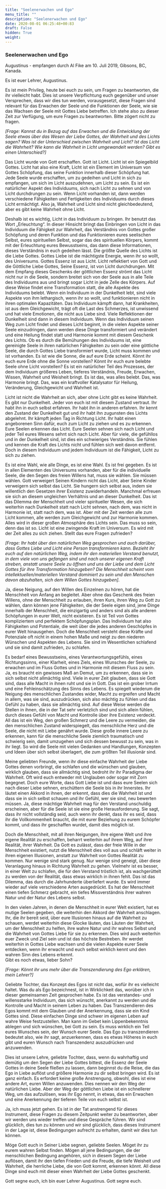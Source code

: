 ```yaml
---
title: "Seelenerwachen und Ego"
menu_title: ""
description: "Seelenerwachen und Ego"
date: 2020-08-01 06:25:48+00:83
draft: False
hidden: True
weight:
---
```

### Seelenerwachen und Ego

Augustinus - empfangen durch Al Fike am 10. Juli 2019, Gibsons, BC, Kanada.

Es ist euer Lehrer, Augustinus.

Es ist mein Privileg, heute bei euch zu sein, um Fragen zu beantworten, die ihr vielleicht habt. Dies ist unsere Verpflichtung euch gegenüber und unser Versprechen, dass wir dies tun werden, vorausgesetzt, diese Fragen sind relevant für das Erwachen der Seele und die Funktionen der Seele, wie sie das Wachsen der Seele mit Gottes Liebe betreffen. Ich stehe also zu dieser Zeit zur Verfügung, um eure Fragen zu beantworten. Bitte zögert nicht zu fragen.

*[Frage: Kannst du in Bezug auf das Erwachen und die Entwicklung der Seele etwas über das Wesen der Liebe Gottes, der Wahrheit und des Lichts sagen? Was ist der Unterschied zwischen Wahrheit und Licht? Ist das Licht die Wahrheit? Wie kann die Wahrheit in Licht umgewandelt werden? Gibt es einen Unterschied?]*

Das Licht wurde von Gott erschaffen. Gott ist Licht. Licht ist ein Spiegelbild Gottes. Licht hat also eine Kraft, Licht ist ein Element im Universum von Gottes Schöpfung, das seine Funktion innerhalb dieser Schöpfung hat. Jede Seele wurde erschaffen, um zu gedeihen und Licht in sich zu empfangen, um sich im Licht auszudehnen, um Licht zu sein. Es ist ein natürlicher Aspekt des Individuums, sich nach Licht zu sehnen und von Licht durchdrungen zu sein. Wenn Licht vorhanden ist, dann werden verschiedene Fähigkeiten und Fertigkeiten des Individuums durch dieses Licht ermächtigt. Also ja, Wahrheit und Licht sind nicht gleichbedeutend, aber es gibt keine Wahrheit ohne Licht.

Deshalb ist es wichtig, Licht in das Individuum zu bringen. Ihr benutzt das Wort „Erleuchtung“. In dieser Hinsicht bringt das Einbringen von Licht in das Individuum die Fähigkeit zur Wahrheit, das Verständnis von Gottes großer Schöpfung und deren Funktion und das Funktionieren eures seelischen Selbst, eures spirituellen Selbst, sogar das des spirituellen Körpers, kommt mit der Erleuchtung eures Bewusstseins, das dann diese Informationen, dieses Verständnis in euch gedeihen lässt. Die größte Quelle des Lichts ist die Liebe Gottes. Gottes Liebe ist die mächtigste Energie, wenn ihr so wollt, des Universums. Gottes Essenz ist aus Licht. Licht reflektiert von Gott und die Göttliche Liebe Gottes, Seine Essenz, ist von Licht durchdrungen. Mit dem Empfang dieses Geschenks der göttlichen Essenz strömt das Licht nicht nur in die Seele, sondern breitet sich von der Seele aus in alle Teile des Individuums aus und bringt sogar Licht in jede Zelle des Körpers. Auf diese Weise findet eine Transformation statt, die alle Aspekte des Individuums belebt. Wenn ein Individuum in der Dunkelheit lebt, sind viele Aspekte von ihm lethargisch, wenn ihr so wollt, und funktionieren nicht in ihren optimalen Kapazitäten. Das Individuum kämpft dann, hat Krankheiten, ist aus dem Gleichgewicht, trägt oft die Last des Schmerzes, ist unwissend und hat viele Emotionen, die nicht aus Liebe sind. Viele Reflektionen der Dunkelheit sind dann in diesem Individuum. Wenn das Individuum seinen Weg zum Licht findet und dieses Licht beginnt, in die vielen Aspekte seiner Seele einzudringen, dann werden diese Dinge transformiert und verändert und eine Heilung findet statt und Harmonie kommt mit diesem Geschenk des Lichts. Ob es durch die Bemühungen des Individuums ist, eine gereinigte Seele in ihren natürlichen Fähigkeiten zu sein oder eine göttliche Seele, die durch Gottes Liebe transformiert wurde, Licht muss kommen und ist vorhanden. Es ist wie die Sonne, die auf eure Erde scheint. Könnt ihr euch eure Erde ohne die Sonne vorstellen? Könnt ihr euch eure belebte Seele ohne Licht vorstellen? Es ist ein natürlicher Teil des Prozesses, der dem Individuum größeres Leben, tieferes Verständnis, Freude, Erwachen, Wissen, Wahrheit und Weisheit bringt. Es ist das, was alles belebt. Das, was Harmonie bringt. Das, was ein kraftvoller Katalysator für Heilung, Veränderung, Gleichgewicht und Wahrheit ist.

Licht ist nicht die Wahrheit an sich, aber ohne Licht gibt es keine Wahrheit. Es gibt nur Dunkelheit. Jeder von euch ist mit diesem Zustand vertraut. Ihr habt ihn in euch selbst erfahren. Ihr habt ihn in anderen erfahren. Ihr kennt den Zustand der Dunkelheit gut und ihr habt ihn zugunsten des Lichts abgelehnt. Ihr kämpft jeden Tag in Richtung Licht. Ihr habt einen angeborenen Sinn dafür, euch zum Licht zu ziehen und es zu erkennen. Eure Seelen erkennen das Licht. Eure Seelen sehnen sich nach Licht und jeder Teil eures Wesens sehnt sich nach Licht. Aber für viele, die gefühllos und in der Dunkelheit sind, ist dies ein schwieriges Verständnis. Sie fühlen und kennen die Kraft des Lichts nicht und fühlen sich weit davon entfernt. Doch in diesem Individuum und jedem Individuum ist die Fähigkeit, Licht zu sich zu ziehen.  

Es ist eine Wahl, wie alle Dinge, es ist eine Wahl. Es ist frei gegeben. Es ist in allen Elementen des Universums vorhanden, aber für die individuelle Seele, die den Segen des freien Willens hat, muss sie wählen. Sie müssen wählen. Gott verweigert Seinen Kindern nicht das Licht, aber Seine Kinder verweigern sich selbst das Licht. Sie hungern sich selbst aus, indem sie willentlich den Gesetzen ihrer Existenz zuwiderhandeln. Manchmal erfreuen sie sich an diesem ungleichen Verhältnis und an dieser Dunkelheit. Das ist das Dilemma der Menschheit und vieler spiritueller Wesen, die sich weiterhin nach Dunkelheit statt nach Licht sehnen, nach dem, was nicht in Harmonie ist, statt nach dem, was ist. Aber mit der Zeit werden alle zum Licht kommen, alle werden zum Gleichgewicht und zur Harmonie kommen. Alles wird in dieser großen Atmosphäre des Lichts sein. Das muss so sein, denn das ist so. Licht ist eine zwingende Kraft im Universum. Es wird mit der Zeit alles zu sich ziehen. Stellt das eure Fragen zufrieden?

*[Frage: Ihr habt über den natürlichen Weg gesprochen und auch darüber, dass Gottes Liebe und Licht eine Person transformieren kann. Bezieht ihr euch auf den natürlichen Weg, indem ihr den materiellen Verstand benutzt, in dem viele von uns gefangen sind und nach unserer eigenen Kraft streben, anstatt unsere Seele zu öffnen und uns der Liebe und dem Licht Gottes für ihre Transformation hinzugeben? Die Menschheit scheint vom intellektuellen/materiellen Verstand dominiert zu sein und den Menschen davon abzuhalten, sich dem Willen Gottes hinzugeben].*

Ja, diese Neigung, auf den Willen des Einzelnen zu hören, hat die Menschheit von Anfang an begleitet. Aber ohne das Geschenk des freien Willens, ohne der Menschheit zu erlauben, ihren Kurs, ihren Weg zu Gott zu wählen, dann können jene Fähigkeiten, die der Seele eigen sind, jene Dinge innerhalb der Menschheit, die einzigartig und anders sind als alle anderen Schöpfungen in eurer Welt, nicht existieren. Es ist Teil von Gottes kompliziertem und perfektem Schöpfungsplan. Das Individuum hat also Fähigkeiten und Potentiale, die weit über die jedes anderen Geschöpfes in eurer Welt hinausgehen. Doch die Menschheit versteht diese Kräfte und Potenziale oft nicht in einem hohen Maße und neigt zu den niederen Wünschen und Aspekten des Lebens. Sie sind im Wesentlichen schlafend und sie sind damit zufrieden, zu schlafen.

Es bedarf eines Bewusstseins, eines Verantwortungsgefühls, eines Richtungssinns, einer Klarheit, eines Ziels, eines Wunsches der Seele, zu erwachen und im Fluss Gottes und in Harmonie mit diesem Fluss zu sein. Ja, es braucht ein gewisses Maß an Demut, um zu erkennen, dass sie in sich selbst nicht allmächtig sind. Viele in eurer Zeit glauben, dass sie Gott sind, dass alle Macht in ihnen ruht und sie in Gott. Das ist ein grober Irrtum und eine Fehleinschätzung des Sinns des Lebens. Es spiegelt wiederum die Neigung des menschlichen Zustandes wider, Macht zu ergreifen und Macht in allem, was sie sind, auszudrücken, sich also mächtig zu fühlen und das Gefühl zu haben, dass sie allmächtig sind. Auf diese Weise werden die Stellen in ihnen, die in der Tat sehr verletzlich sind und sich allein fühlen, durch dieses Gefühl von Macht und Kontrolle über ihre Existenz verdeckt. All das ist ein Weg, den großen Schmerz und die Leere zu vermeiden, die den menschlichen Zustand widerspiegelt, das menschliche Herz und die Seele, die nicht mit Liebe genährt wurde. Diese große innere Leere zu erkennen, kann für die menschliche Seele ziemlich traumatisch und schwierig sein, damit umzugehen und sich dessen bewusst zu sein, was in ihr liegt. So wird die Seele mit vielen Gedanken und Handlungen, Konzepten und Ideen über sich selbst überlagert, die zum größten Teil illusionär sind.

Meine geliebten Freunde, wenn ihr diese einfache Wahrheit der Liebe Gottes denen vorbringt, die schlafen und die wünschen und glauben, wirklich glauben, dass sie allmächtig sind, bedroht ihr ihr Paradigma der Wahrheit. Oft wird euch entweder mit Unglauben oder sogar mit Zorn begegnet. Doch eure Worte, dass Gott Liebe ist und dass eure Seelen sich nach dieser Liebe sehnen, erschüttern die Seele bis in ihr Innerstes. Ihr läutet einen Akkord in ihnen, der erkennt, dass dies die Wahrheit ist und dass sie in sich selbst schauen und ihr Gefühl, wer sie sind, neu bewerten müssen. Ja, diese mächtige Wahrheit mag für den Verstand unschuldig erscheinen, aber für die Seele ist sie eine große Herausforderung. Sie sagt, dass ihr nicht vollständig seid, auch wenn ihr denkt, dass ihr es seid, dass ihr die Vollkommenheit braucht, die mit eurer Beziehung zu eurem Schöpfer kommt, und dass ihr geschaffen wurdet, damit dies möglich ist.  

Doch die Menschheit, mit all ihren Neigungen, ihre eigene Welt und ihre eigene Realität zu erschaffen, beharrt weiterhin auf ihrem Weg, auf ihrer Realität, ihrer Wahrheit. Da Gott es zulässt, dass der freie Wille in der Menschheit existiert, nutzt die Menschheit dies voll aus und schläft weiter in ihren eigenen Illusionen, anstatt zur Wahrheit von Gottes Realität zu kommen. Nur wenige sind stark genug. Nur wenige sind geneigt, über diese Veranlagung hinaus in Richtung Wahrheit zu gehen. Vielmehr ist es besser, in einer Welt zu schlafen, die für den Verstand tröstlich ist, als wachgerüttelt zu werden von der Realität, dass etwas wirklich in ihnen fehlt. Das ist das Dilemma, das durch die Jahrhunderte überliefert wurde. Es wird immer wieder auf viele verschiedene Arten ausgedrückt. Es hat der Menschheit einen tiefen Schmerz gebracht, ein tiefes Missverständnis ihrer wahren Natur und der Natur des Lebens selbst.

In den vielen Jahren, in denen die Menschheit in eurer Welt existiert, hat es mutige Seelen gegeben, die weiterhin den Akkord der Wahrheit anschlagen. Ihr, die ihr bereit seid, über eure Illusionen hinaus auf die Wahrheit zu schauen, werdet weiterhin diese Glocke läuten, das Läuten der Wahrheit, um der Menschheit zu helfen, ihre wahre Natur und ihr wahres Selbst und die Wahrheit von Gottes Liebe für sie zu erkennen. Dies wird auch weiterhin euer Zweck und Ziel sein und ist das höchste Bestreben. Ihr werdet weiterhin in Gottes Liebe wachsen und die vielen Aspekte eurer Seele entdecken, wenn ihr erwacht und euch selbst wirklich kennt und den wahren Sinn des Lebens erkennt.  
Gibt es noch etwas, lieber Sohn?  

*[Frage: Könnt ihr uns mehr über die Transzendierung des Ego erklären, mein Lehrer?]*

Geliebte Tochter, das Konzept des Egos ist nicht das, wofür ihr es vielleicht haltet. Was du als Ego bezeichnest, ist in Wirklichkeit das, worüber ich in dieser gemeinsamen Zeit gesprochen habe. Es ist das verstandes- und willensstarke Individuum, das sich wünscht, anerkannt zu werden und die Kontrolle und Macht in seinem Leben zu haben. Das Transzendieren des Egos kommt mit dem Glauben und der Anerkennung, dass sie ein Kind Gottes sind. Diese einfachen Dinge sind schwer im eigenen Leben auf wahre Weise festzustellen. Man kann im Gebet kein Lippenbekenntnis ablegen und sich wünschen, bei Gott zu sein. Es muss wirklich ein Teil eures Wunsches sein, der Wunsch eurer Seele. Das Ego zu transzendieren bedeutet also, wie ihr sagt, anzuerkennen, dass es etwas Höheres in euch gibt und euren Wunsch nach Transzendenz auszudrücken und anzuwenden.

Dies ist unsere Lehre, geliebte Tochter, dass, wenn du wahrhaftig und demütig um den Segen der Liebe Gottes bittest, die Essenz der Seele Gottes in deine Seele fließen zu lassen, dann beginnst du die Reise, die das Ego in Liebe auflöst und größere Harmonie zu dir selbst bringen wird. Es ist ganz einfach. Es erfordert keine große Anstrengung, obwohl, dies ist eine andere Art, euren Willen anzuwenden. Dies nennen wir den Weg der natürlichen Liebe. Aber der Weg der göttlichen Liebe ist ein schnellerer Weg, um das aufzulösen, was ihr Ego nennt, in etwas, das ein Erwachen und eine Anerkennung der tieferen Teile von euch selbst ist.  

Ja, ich muss jetzt gehen. Es ist in der Tat anstrengend für dieses Instrument, diese Fragen zu diesem Zeitpunkt weiter zu beantworten, aber wir werden uns wieder treffen und diese Gespräche führen. Wir sind glücklich, dies tun zu können und wir sind glücklich, dass dieses Instrument in der Lage ist, diese Bedingungen aufrecht zu erhalten, damit wir dies tun können.  

Möge Gott euch in Seiner Liebe segnen, geliebte Seelen. Möget ihr zu eurem wahren Selbst finden. Mögen all jene Bedingungen, die der menschlichen Bedingung angehören, sich in diesem Segen der Liebe auflösen, damit ihr den tiefen Frieden und die Freude, die tiefe Weisheit und Wahrheit, die herrliche Liebe, die von Gott kommt, erkennen könnt. All diese Dinge sind euch mit dieser einen Wahrheit der Liebe Gottes geschenkt.  

Gott segne euch, ich bin euer Lehrer Augustinus. Gott segne euch.
